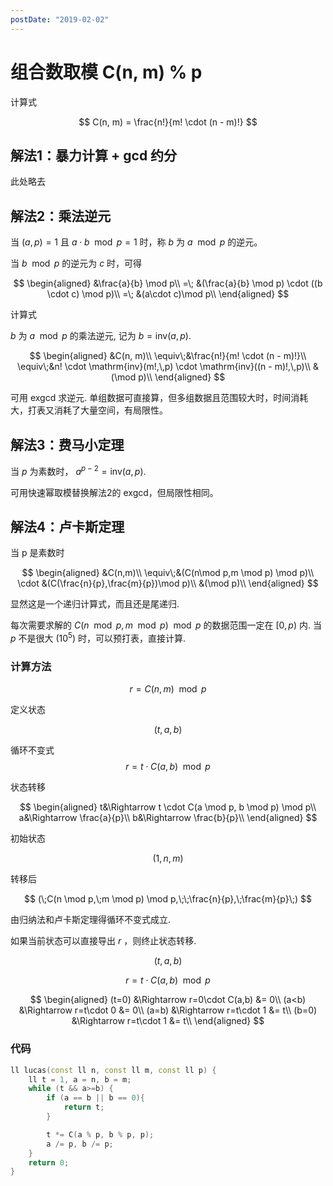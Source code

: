 ```yaml
---
postDate: "2019-02-02"
---
```


# 组合数取模 C(n, m) % p

计算式

$$
C(n, m) = \frac{n!}{m! \cdot (n - m)!}
$$

## 解法1：暴力计算 + gcd 约分

此处略去

## 解法2：乘法逆元

当 $(a, p) = 1$ 且 $a \cdot b \mod p = 1$ 时，称 $b$  为 $a \mod p$ 的逆元。

当 $b \mod p$ 的逆元为 $c$ 时，可得

$$
\begin{aligned}
    &\frac{a}{b} \mod p\\
=\; &(\frac{a}{b} \mod p) \cdot ((b \cdot c) \mod p)\\
=\; &(a\cdot c)\mod p\\
\end{aligned}
$$

计算式

$b$  为 $a \mod p$ 的乘法逆元, 记为 $b=\mathrm{inv}(a,\,p)$.

$$
\begin{aligned}
        &C(n, m)\\
\equiv\;&\frac{n!}{m! \cdot (n - m)!}\\
\equiv\;&n! \cdot \mathrm{inv}(m!,\,p) \cdot \mathrm{inv}((n - m)!,\,p)\\
        &(\mod p)\\
\end{aligned}
$$

可用 exgcd 求逆元.
单组数据可直接算，但多组数据且范围较大时，时间消耗大，打表又消耗了大量空间，有局限性。

## 解法3：费马小定理

当 $p$ 为素数时， $a ^ {p - 2} = \mathrm{inv}(a, p)$.

可用快速幂取模替换解法2的 exgcd，但局限性相同。

## 解法4：卢卡斯定理

当 p 是素数时

$$
\begin{aligned}
        &C(n,m)\\
\equiv\;&(C(n\mod p,m \mod p) \mod p)\\
\cdot   &(C(\frac{n}{p},\frac{m}{p})\mod p)\\
        &(\mod p)\\
\end{aligned}
$$

显然这是一个递归计算式，而且还是尾递归.

每次需要求解的 $C(n \mod p, m \mod p) \mod p$ 的数据范围一定在 $[0, p)$ 内.
当 $p$ 不是很大 $(10^5)$ 时，可以预打表，直接计算.


### 计算方法

$$
r = C(n ,m) \mod p
$$

定义状态

$$
(t, a, b)
$$

循环不变式
$$
r = t \cdot C(a, b) \mod p
$$

状态转移 

$$
\begin{aligned}
t&\Rightarrow t \cdot C(a \mod p, b \mod p) \mod p\\
a&\Rightarrow \frac{a}{p}\\
b&\Rightarrow \frac{b}{p}\\
\end{aligned}
$$

初始状态 

$$
(1, n, m)
$$

转移后

$$
(\;C(n \mod p,\;m \mod p) \mod p,\;\;\frac{n}{p},\;\frac{m}{p}\;)
$$

由归纳法和卢卡斯定理得循环不变式成立.

如果当前状态可以直接导出 $r$ ，则终止状态转移.

$$
(t, a, b)
$$

$$
r = t \cdot C(a, b) \mod p
$$

$$
\begin{aligned}
(t=0) &\Rightarrow r=0\cdot C(a,b)  &= 0\\
(a<b) &\Rightarrow r=t\cdot 0       &= 0\\
(a=b) &\Rightarrow r=t\cdot 1       &= t\\
(b=0) &\Rightarrow r=t\cdot 1       &= t\\
\end{aligned}
$$

### 代码

```cpp
ll lucas(const ll n, const ll m, const ll p) {
    ll t = 1, a = n, b = m;
    while (t && a>=b) {
        if (a == b || b == 0){
            return t;
        }

        t *= C(a % p, b % p, p);
        a /= p, b /= p;
    }
    return 0;
}
```
